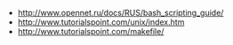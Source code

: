 * http://www.opennet.ru/docs/RUS/bash_scripting_guide/
* http://www.tutorialspoint.com/unix/index.htm
* http://www.tutorialspoint.com/makefile/

